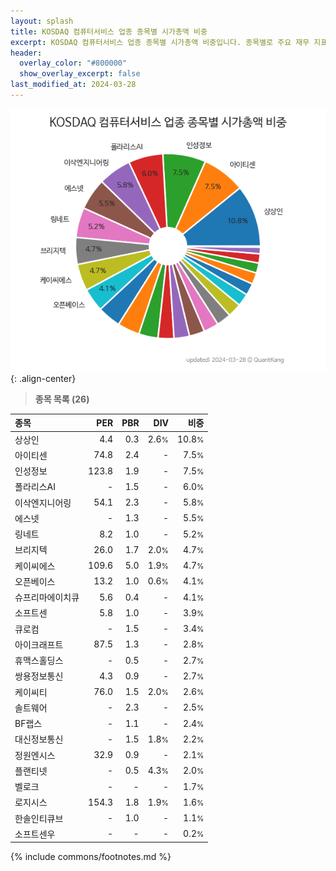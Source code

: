 ```yaml
---
layout: splash
title: KOSDAQ 컴퓨터서비스 업종 종목별 시가총액 비중
excerpt: KOSDAQ 컴퓨터서비스 업종 종목별 시가총액 비중입니다. 종목별로 주요 재무 지표를 함께 표시합니다.
header:
  overlay_color: "#800000"
  show_overlay_excerpt: false
last_modified_at: 2024-03-28
---
```



![KOSDAQ 컴퓨터서비스 업종 종목별 시가총액 비중](/stats/sector/images/kosdaq_업종_컴퓨터서비스_종목.png){: .align-center}


> **종목 목록 (26)**<a id="list"></a>

| **종목** | **PER** | **PBR** | **DIV** | **비중** |
| :------- | ------: | ------: | ------: | -------: |
| 상상인 | 4.4 | 0.3 | 2.6<small>%</small> | 10.8<small>%</small> |
| 아이티센 | 74.8 | 2.4 | - | 7.5<small>%</small> |
| 인성정보 | 123.8 | 1.9 | - | 7.5<small>%</small> |
| 폴라리스AI | - | 1.5 | - | 6.0<small>%</small> |
| 이삭엔지니어링 | 54.1 | 2.3 | - | 5.8<small>%</small> |
| 에스넷 | - | 1.3 | - | 5.5<small>%</small> |
| 링네트 | 8.2 | 1.0 | - | 5.2<small>%</small> |
| 브리지텍 | 26.0 | 1.7 | 2.0<small>%</small> | 4.7<small>%</small> |
| 케이씨에스 | 109.6 | 5.0 | 1.9<small>%</small> | 4.7<small>%</small> |
| 오픈베이스 | 13.2 | 1.0 | 0.6<small>%</small> | 4.1<small>%</small> |
| 슈프리마에이치큐 | 5.6 | 0.4 | - | 4.1<small>%</small> |
| 소프트센 | 5.8 | 1.0 | - | 3.9<small>%</small> |
| 큐로컴 | - | 1.5 | - | 3.4<small>%</small> |
| 아이크래프트 | 87.5 | 1.3 | - | 2.8<small>%</small> |
| 휴맥스홀딩스 | - | 0.5 | - | 2.7<small>%</small> |
| 쌍용정보통신 | 4.3 | 0.9 | - | 2.7<small>%</small> |
| 케이씨티 | 76.0 | 1.5 | 2.0<small>%</small> | 2.6<small>%</small> |
| 솔트웨어 | - | 2.3 | - | 2.5<small>%</small> |
| BF랩스 | - | 1.1 | - | 2.4<small>%</small> |
| 대신정보통신 | - | 1.5 | 1.8<small>%</small> | 2.2<small>%</small> |
| 정원엔시스 | 32.9 | 0.9 | - | 2.1<small>%</small> |
| 플랜티넷 | - | 0.5 | 4.3<small>%</small> | 2.0<small>%</small> |
| 벨로크 | - | - | - | 1.7<small>%</small> |
| 로지시스 | 154.3 | 1.8 | 1.9<small>%</small> | 1.6<small>%</small> |
| 한솔인티큐브 | - | 1.0 | - | 1.1<small>%</small> |
| 소프트센우 | - | - | - | 0.2<small>%</small> |

{% include commons/footnotes.md %}
